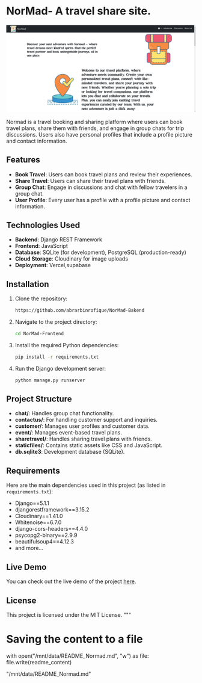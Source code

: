 # NorMad- A travel share site.
<img src="https://github.com/abrarbinrofique/NorMad-Bakend/blob/main/nor.png" alt="cover">




Normad is a travel booking and sharing platform where users can book travel plans, share them with friends, and engage in group chats for trip discussions. Users also have personal profiles that include a profile picture and contact information.

## Features

- **Book Travel**: Users can book travel plans and review their experiences.
- **Share Travel**: Users can share their travel plans with friends.
- **Group Chat**: Engage in discussions and chat with fellow travelers in a group chat.
- **User Profile**: Every user has a profile with a profile picture and contact information.

## Technologies Used

- **Backend**: Django REST Framework
- **Frontend**: JavaScript
- **Database**: SQLite (for development), PostgreSQL (production-ready)
- **Cloud Storage**: Cloudinary for image uploads
- **Deployment**: Vercel,supabase

## Installation

1. Clone the repository:
    ```bash
   https://github.com/abrarbinrofique/NorMad-Bakend
    ```

2. Navigate to the project directory:
    ```bash
    cd NorMad-Frontend
    ```

3. Install the required Python dependencies:
    ```bash
    pip install -r requirements.txt
    ```

4. Run the Django development server:
    ```bash
    python manage.py runserver
    ```

## Project Structure

- **chat/**: Handles group chat functionality.
- **contactus/**: For handling customer support and inquiries.
- **customer/**: Manages user profiles and customer data.
- **event/**: Manages event-based travel plans.
- **sharetravel/**: Handles sharing travel plans with friends.
- **staticfiles/**: Contains static assets like CSS and JavaScript.
- **db.sqlite3**: Development database (SQLite).

## Requirements

Here are the main dependencies used in this project (as listed in `requirements.txt`):

- Django==5.1.1
- djangorestframework==3.15.2
- Cloudinary==1.41.0
- Whitenoise==6.7.0
- django-cors-headers==4.4.0
- psycopg2-binary==2.9.9
- beautifulsoup4==4.12.3
- and more...

## Live Demo

You can check out the live demo of the project [here](https://abrarbinrofique.github.io/NorMad-Frontend/).

## License

This project is licensed under the MIT License.
"""

# Saving the content to a file
with open("/mnt/data/README_Normad.md", "w") as file:
    file.write(readme_content)

"/mnt/data/README_Normad.md"
